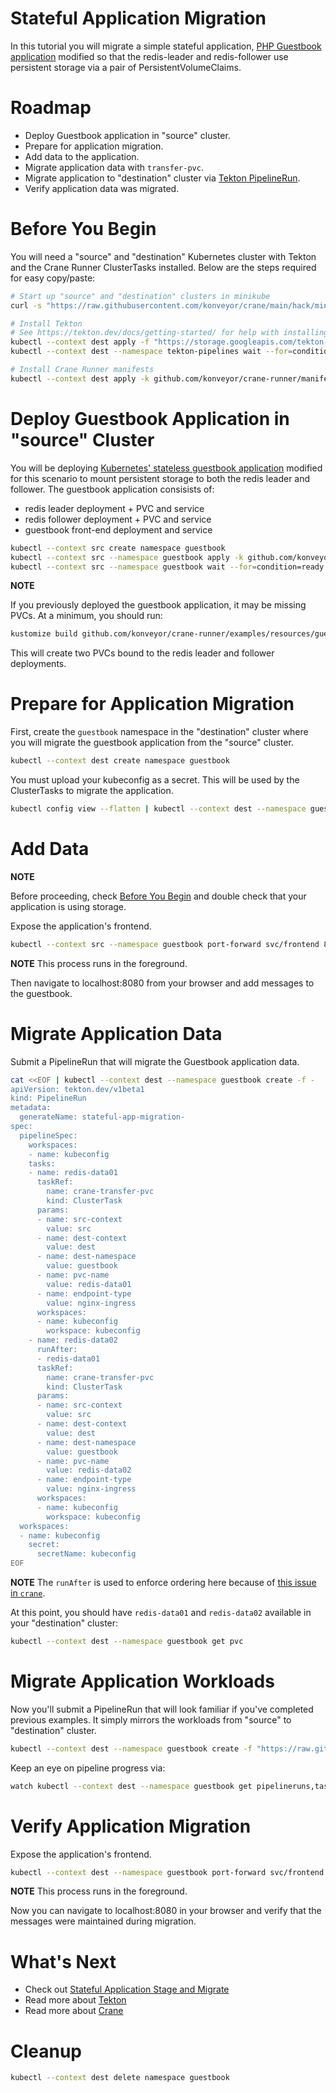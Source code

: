 Stateful Application Migration
==============================

In this tutorial you will migrate a simple stateful application, 
[PHP Guestbook application](https://kubernetes.io/docs/tutorials/stateless-application/guestbook/)
modified so that the redis-leader and redis-follower use persistent storage via
a pair of PersistentVolumeClaims.

# Roadmap

* Deploy Guestbook application in "source" cluster.
* Prepare for application migration.
* Add data to the application.
* Migrate application data with `transfer-pvc`.
* Migrate application to "destination" cluster via
    [Tekton PipelineRun](https://tekton.dev/docs/pipelines/pipelineruns/).
* Verify application data was migrated.

# Before You Begin

You will need a "source" and "destination" Kubernetes cluster with Tekton and
the Crane Runner ClusterTasks installed. Below are the steps required for easy
copy/paste:

```bash
# Start up "source" and "destination" clusters in minikube
curl -s "https://raw.githubusercontent.com/konveyor/crane/main/hack/minikube-clusters-start.sh" | bash

# Install Tekton
# See https://tekton.dev/docs/getting-started/ for help with installing Tekton
kubectl --context dest apply -f "https://storage.googleapis.com/tekton-releases/pipeline/latest/release.yaml"
kubectl --context dest --namespace tekton-pipelines wait --for=condition=ready pod --selector=app.kubernetes.io/component=controller --timeout=180s

# Install Crane Runner manifests
kubectl --context dest apply -k github.com/konveyor/crane-runner/manifests
```

# Deploy Guestbook Application in "source" Cluster

You will be deploying
[Kubernetes' stateless guestbook application](https://kubernetes.io/docs/tutorials/stateless-application/guestbook/)
modified for this scenario to mount persistent storage to both the redis leader
and follower. The guestbook application consisists of:

* redis leader deployment + PVC and service
* redis follower deployment + PVC and service
* guestbook front-end deployment and service


```bash
kubectl --context src create namespace guestbook
kubectl --context src --namespace guestbook apply -k github.com/konveyor/crane-runner/examples/resources/guestbook-persistent
kubectl --context src --namespace guestbook wait --for=condition=ready pod --selector=app=guestbook --timeout=180s
```

**NOTE**

If you previously deployed the guestbook application, it may be missing
PVCs. At a minimum, you should run:

```bash
kustomize build github.com/konveyor/crane-runner/examples/resources/guestbook-persistent | kubectl --context src --namespace guestbook apply -f -
```

This will create two PVCs bound to the redis leader and follower deployments.

# Prepare for Application Migration

First, create the `guestbook` namespace in the "destination" cluster
where you will migrate the guestbook application from the "source" cluster.

```bash
kubectl --context dest create namespace guestbook
```

You must upload your kubeconfig as a secret. This will be used by the
ClusterTasks to migrate the application.

```bash
kubectl config view --flatten | kubectl --context dest --namespace guestbook create secret generic kubeconfig --from-file=config=/dev/stdin
```

# Add Data

**NOTE**

Before proceeding, check [Before You Begin](#before-you-begin) and double check
that your application is using storage.

Expose the application's frontend.

```bash
kubectl --context src --namespace guestbook port-forward svc/frontend 8080:80
```

**NOTE** This process runs in the foreground.

Then navigate to localhost:8080 from your browser and add messages to the
guestbook.


# Migrate Application Data

Submit a PipelineRun that will migrate the Guestbook application data.

```bash
cat <<EOF | kubectl --context dest --namespace guestbook create -f -
apiVersion: tekton.dev/v1beta1
kind: PipelineRun
metadata:
  generateName: stateful-app-migration-
spec:
  pipelineSpec:
    workspaces:
    - name: kubeconfig
    tasks:
    - name: redis-data01
      taskRef:
        name: crane-transfer-pvc
        kind: ClusterTask
      params:
      - name: src-context
        value: src
      - name: dest-context
        value: dest
      - name: dest-namespace
        value: guestbook
      - name: pvc-name
        value: redis-data01
      - name: endpoint-type
        value: nginx-ingress
      workspaces:
      - name: kubeconfig
        workspace: kubeconfig
    - name: redis-data02
      runAfter:
      - redis-data01
      taskRef:
        name: crane-transfer-pvc
        kind: ClusterTask
      params:
      - name: src-context
        value: src
      - name: dest-context
        value: dest
      - name: dest-namespace
        value: guestbook
      - name: pvc-name
        value: redis-data02
      - name: endpoint-type
        value: nginx-ingress
      workspaces:
      - name: kubeconfig
        workspace: kubeconfig
  workspaces:
  - name: kubeconfig
    secret:
      secretName: kubeconfig
EOF
```

**NOTE**
The `runAfter` is used to enforce ordering here because of
[this issue in `crane`](https://github.com/konveyor/crane/issues/66).

At this point, you should have `redis-data01` and `redis-data02` available in
your "destination" cluster:

```bash
kubectl --context dest --namespace guestbook get pvc
```

# Migrate Application Workloads

Now you'll submit a PipelineRun that will look familiar if you've completed
previous examples. It simply mirrors the workloads from "source" to
"destination" cluster.

```bash
kubectl --context dest --namespace guestbook create -f "https://raw.githubusercontent.com/konveyor/crane-runner/main/examples/stateful-app-migration/pipelinerun.yaml"
```

Keep an eye on pipeline progress via:

```bash
watch kubectl --context dest --namespace guestbook get pipelineruns,taskruns,pods
```

# Verify Application Migration

Expose the application's frontend.

```bash
kubectl --context dest --namespace guestbook port-forward svc/frontend 8080:80
```

**NOTE** This process runs in the foreground.

Now you can navigate to localhost:8080 in your browser and verify that the
messages were maintained during migration.

# What's Next

* Check out [Stateful Application Stage and Migrate](/examples/stateful-app-stage-and-migrate/README.md)
* Read more about [Tekton](https://tekton.dev/docs/getting-started/)
* Read more about [Crane](https://github.com/konveyor/crane)

# Cleanup

```bash
kubectl --context dest delete namespace guestbook
```
